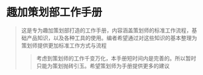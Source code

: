# 趣加策划部工作手册

> 这是专为趣加策划部打造的工作手册，内容涵盖策划师的标准工作流程，基础产品知识，以及各种工具的使用。编者希望通过对这些知识的基本整理为策划师提供更加标准工作方式与流程
>> 考虑到策划师的工作千变万化，本手册短时间内是完善的。所以暂时只能为策划抛砖引玉。希望策划师为手册提供更多的建议